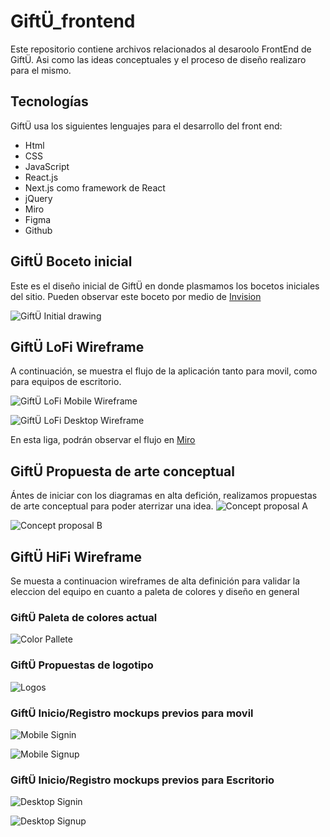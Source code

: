# GiftÜ_frontend

Este repositorio contiene archivos relacionados al desaroolo FrontEnd de GiftÜ. Asi como las ideas conceptuales y el proceso de diseño realizaro para el mismo.

## Tecnologías

GiftÜ usa los siguientes lenguajes para el desarrollo del front end:

* Html
* CSS
* JavaScript
* React.js
* Next.js como framework de React
* jQuery
* Miro  
* Figma
* Github


## GiftÜ Boceto inicial

Este es el diseño inicial de GiftÜ en donde plasmamos los bocetos iniciales del sitio. Pueden observar este boceto por medio de [ Invision](http://https://giftu.invisionapp.com/freehand/GiftU-Wireframes-6d0yToDSj " Invision")

![GiftÜ Initial drawing](https://cesarsalas.mx/giftu/capturas/GiftU-lofi-Wireframes.png)

## GiftÜ LoFi Wireframe

A continuación, se muestra el flujo de la aplicación tanto para movil, como para equipos de escritorio.

![GiftÜ LoFi Mobile Wireframe](https://cesarsalas.mx/giftu/capturas/GiftU-Mobile-Workflow.png)

![GiftÜ LoFi Desktop Wireframe](https://cesarsalas.mx/giftu/capturas/GifU-Desktop-Workflow.png)

En esta liga, podrán observar el flujo en [Miro](http://https://miro.com/app/board/o9J_kl0i52A=/-"Miro")

## GiftÜ Propuesta de arte conceptual

Ántes de iniciar con los diagramas en alta defición, realizamos propuestas de arte conceptual para poder aterrizar una idea.
![Concept proposal A](https://cesarsalas.mx/giftu/capturas/Opc1-Concept-Design.png")

![Concept proposal B](https://cesarsalas.mx/giftu/capturas/Opt2-ConceptArt.png")

## GiftÜ HiFi Wireframe

Se muesta a continuacion wireframes de alta definición para validar la eleccion del equipo en cuanto a paleta de colores y diseño en general

### GiftÜ Paleta de colores actual

![Color Pallete](https://cesarsalas.mx/giftu/capturas/GiftU-Web-Design-ConceptConcept.png")

### GiftÜ Propuestas de logotipo

![Logos](https://cesarsalas.mx/giftu/capturas/Logos.png)

### GiftÜ Inicio/Registro mockups previos para movil

![Mobile Signin](https://cesarsalas.mx/giftu/capturas/Mobile-Sign-In.png)

![Mobile Signup](https://cesarsalas.mx/giftu/capturas/Mobile-Sign-Up.png)


### GiftÜ Inicio/Registro mockups previos para Escritorio

![Desktop Signin](https://cesarsalas.mx/giftu/capturas/Desktop-Landscape-Sign-In.png)

![Desktop Signup](https://cesarsalas.mx/giftu/capturas/Desktop-Landscape.png)
